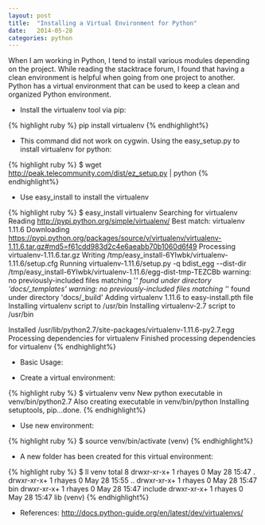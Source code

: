 ```yaml
---
layout: post
title:  "Installing a Virtual Environment for Python"
date:   2014-05-28 
categories: python 
---
```


When I am working in Python, I tend to install various modules depending on the project. While reading the stacktrace forum, I found that having a clean environment is helpful when going from one project to another. Python has a virtual environment that can be used to keep a clean and organized Python environment.

- Install the virtualenv tool via pip:

{% highlight ruby %}
pip install virtualenv
{% endhighlight%}

* This command did not work on cygwin. Using the easy_setup.py to install virtualenv for python:

{% highlight ruby %}
$ wget http://peak.telecommunity.com/dist/ez_setup.py | python
{% endhighlight%}

* Use easy_install to install the virtualenv

{% highlight ruby %}
$ easy_install virtualenv
Searching for virtualenv
Reading http://pypi.python.org/simple/virtualenv/
Best match: virtualenv 1.11.6
Downloading https://pypi.python.org/packages/source/v/virtualenv/virtualenv-1.11.6.tar.gz#md5=f61cdd983d2c4e6aeabb70b1060d6f49
Processing virtualenv-1.11.6.tar.gz
Writing /tmp/easy_install-6YIwbk/virtualenv-1.11.6/setup.cfg
Running virtualenv-1.11.6/setup.py -q bdist_egg --dist-dir /tmp/easy_install-6YIwbk/virtualenv-1.11.6/egg-dist-tmp-TEZCBb
warning: no previously-included files matching '*' found under directory 'docs/_templates'
warning: no previously-included files matching '*' found under directory 'docs/_build'
Adding virtualenv 1.11.6 to easy-install.pth file
Installing virtualenv script to /usr/bin
Installing virtualenv-2.7 script to /usr/bin

Installed /usr/lib/python2.7/site-packages/virtualenv-1.11.6-py2.7.egg
Processing dependencies for virtualenv
Finished processing dependencies for virtualenv
{% endhighlight%}

- Basic Usage:

* Create a virtual environment:


{% highlight ruby %}
$ virtualenv venv
New python executable in venv/bin/python2.7
Also creating executable in venv/bin/python
Installing setuptools, pip...done.
{% endhighlight%}

* Use new environment:

{% highlight ruby %}
$ source venv/bin/activate
(venv)
{% endhighlight%}

* A new folder has been created for this virtual environment:

{% highlight ruby %}
$ ll venv
total 8
drwxr-xr-x+ 1 rhayes 0 May 28 15:47 .
drwxr-xr-x+ 1 rhayes 0 May 28 15:55 ..
drwxr-xr-x+ 1 rhayes 0 May 28 15:47 bin
drwxr-xr-x+ 1 rhayes 0 May 28 15:47 include
drwxr-xr-x+ 1 rhayes 0 May 28 15:47 lib
(venv)
{% endhighlight%}


- References: http://docs.python-guide.org/en/latest/dev/virtualenvs/
